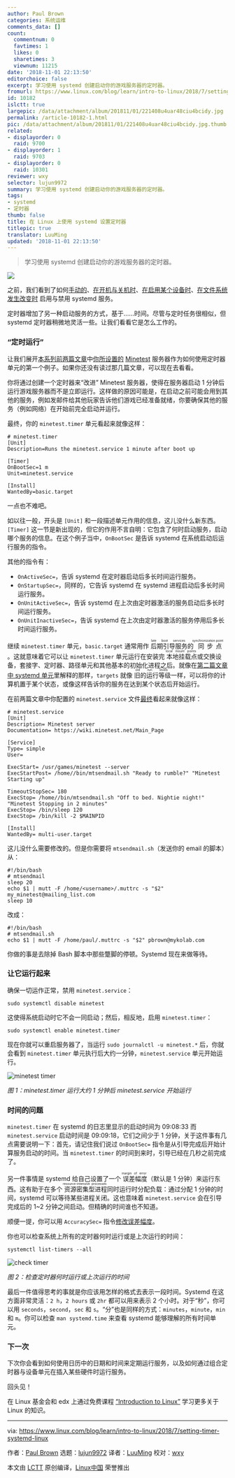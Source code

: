```yaml
---
author: Paul Brown
categories: 系统运维
comments_data: []
count:
  commentnum: 0
  favtimes: 1
  likes: 0
  sharetimes: 3
  viewnum: 11215
date: '2018-11-01 22:13:50'
editorchoice: false
excerpt: 学习使用 systemd 创建启动你的游戏服务器的定时器。
fromurl: https://www.linux.com/blog/learn/intro-to-linux/2018/7/setting-timer-systemd-linux
id: 10182
islctt: true
largepic: /data/attachment/album/201811/01/221408u4uar48ciu4bcidy.jpg
permalink: /article-10182-1.html
pic: /data/attachment/album/201811/01/221408u4uar48ciu4bcidy.jpg.thumb.jpg
related:
- displayorder: 0
  raid: 9700
- displayorder: 1
  raid: 9703
- displayorder: 0
  raid: 10301
reviewer: wxy
selector: lujun9972
summary: 学习使用 systemd 创建启动你的游戏服务器的定时器。
tags:
- systemd
- 定时器
thumb: false
title: 在 Linux 上使用 systemd 设置定时器
titlepic: true
translator: LuuMing
updated: '2018-11-01 22:13:50'
---
```



> 
> 学习使用 systemd 创建启动你的游戏服务器的定时器。
> 
> 
> 


![](/data/attachment/album/201811/01/221408u4uar48ciu4bcidy.jpg)


之前，我们看到了如何[手动的](/article-9700-1.html)、[在开机与关机时](/article-9703-1.html)、[在启用某个设备时](https://www.linux.com/blog/intro-to-linux/2018/6/systemd-services-reacting-change)、[在文件系统发生改变时](https://www.linux.com/blog/learn/intro-to-linux/2018/6/systemd-services-monitoring-files-and-directories) 启用与禁用 systemd 服务。


定时器增加了另一种启动服务的方式，基于……时间。尽管与定时任务很相似，但 systemd 定时器稍微地灵活一些。让我们看看它是怎么工作的。


### “定时运行”


让我们展开[本系列前两篇文章](/article-9703-1.html)中[你所设置的](/article-9700-1.html) [Minetest](https://www.minetest.net/) 服务器作为如何使用定时器单元的第一个例子。如果你还没有读过那几篇文章，可以现在去看看。


你将通过创建一个定时器来“改进” Minetest 服务器，使得在服务器启动 1 分钟后运行游戏服务器而不是立即运行。这样做的原因可能是，在启动之前可能会用到其他的服务，例如发邮件给其他玩家告诉他们游戏已经准备就绪，你要确保其他的服务（例如网络）在开始前完全启动并运行。


最终，你的 `minetest.timer` 单元看起来就像这样：



```
# minetest.timer
[Unit]
Description=Runs the minetest.service 1 minute after boot up

[Timer]
OnBootSec=1 m
Unit=minetest.service

[Install]
WantedBy=basic.target
```

一点也不难吧。


如以往一般，开头是 `[Unit]` 和一段描述单元作用的信息，这儿没什么新东西。`[Timer]` 这一节是新出现的，但它的作用不言自明：它包含了何时启动服务，启动哪个服务的信息。在这个例子当中，`OnBootSec` 是告诉 systemd 在系统启动后运行服务的指令。


其他的指令有：


* `OnActiveSec=`，告诉 systemd 在定时器启动后多长时间运行服务。
* `OnStartupSec=`，同样的，它告诉 systemd 在 systemd 进程启动后多长时间运行服务。
* `OnUnitActiveSec=`，告诉 systemd 在上次由定时器激活的服务启动后多长时间运行服务。
* `OnUnitInactiveSec=`，告诉 systemd 在上次由定时器激活的服务停用后多长时间运行服务。


继续 `minetest.timer` 单元，`basic.target` 通常用作<ruby> 后期引导服务 <rt>  late boot services </rt></ruby>的<ruby> 同步点 <rt>  synchronization point </rt></ruby>。这就意味着它可以让 `minetest.timer` 单元运行在安装完<ruby> 本地挂载点 <rt>  local mount points </rt></ruby>或交换设备，套接字、定时器、路径单元和其他基本的初始化进程之后。就像在[第二篇文章中 systemd 单元](/article-9703-1.html)里解释的那样，`targets` 就像<ruby> 旧的运行等级 <rt>  old run levels </rt></ruby>一样，可以将你的计算机置于某个状态，或像这样告诉你的服务在达到某个状态后开始运行。


在前两篇文章中你配置的 `minetest.service` 文件[最终](/article-9703-1.html)看起来就像这样：



```
# minetest.service
[Unit]
Description= Minetest server
Documentation= https://wiki.minetest.net/Main_Page

[Service]
Type= simple
User=

ExecStart= /usr/games/minetest --server
ExecStartPost= /home//bin/mtsendmail.sh "Ready to rumble?" "Minetest Starting up"

TimeoutStopSec= 180
ExecStop= /home//bin/mtsendmail.sh "Off to bed. Nightie night!" "Minetest Stopping in 2 minutes"
ExecStop= /bin/sleep 120
ExecStop= /bin/kill -2 $MAINPID

[Install]
WantedBy= multi-user.target
```

这儿没什么需要修改的。但是你需要将 `mtsendmail.sh`（发送你的 email 的脚本）从：



```
#!/bin/bash
# mtsendmail
sleep 20
echo $1 | mutt -F /home/<username>/.muttrc -s "$2" my_minetest@mailing_list.com
sleep 10
```

改成：



```
#!/bin/bash
# mtsendmail.sh
echo $1 | mutt -F /home/paul/.muttrc -s "$2" pbrown@mykolab.com
```

你做的事是去除掉 Bash 脚本中那些蹩脚的停顿。Systemd 现在来做等待。


### 让它运行起来


确保一切运作正常，禁用 `minetest.service`：



```
sudo systemctl disable minetest
```

这使得系统启动时它不会一同启动；然后，相反地，启用 `minetest.timer`：



```
sudo systemctl enable minetest.timer
```

现在你就可以重启服务器了，当运行 `sudo journalctl -u minetest.*` 后，你就会看到 `minetest.timer` 单元执行后大约一分钟，`minetest.service` 单元开始运行。


![minetest timer](/data/attachment/album/201811/01/221418yyzjjv5060jv0a5e.png "minetest timer")


*图 1：minetest.timer 运行大约 1 分钟后 minetest.service 开始运行*


### 时间的问题


`minetest.timer` 在 systemd 的日志里显示的启动时间为 09:08:33 而 `minetest.service` 启动时间是 09:09:18，它们之间少于 1 分钟，关于这件事有几点需要说明一下：首先，请记住我们说过 `OnBootSec=` 指令是从引导完成后开始计算服务启动的时间。当 `minetest.timer` 的时间到来时，引导已经在几秒之前完成了。


另一件事情是 systemd 给自己设置了一个<ruby> 误差幅度 <rt>  margin of error </rt></ruby>（默认是 1 分钟）来运行东西。这有助于在多个<ruby> 资源密集型进程 <rt>  resource-intensive processes </rt></ruby>同时运行时分配负载：通过分配 1 分钟的时间，systemd 可以等待某些进程关闭。这也意味着 `minetest.service` 会在引导完成后的 1~2 分钟之间启动。但精确的时间谁也不知道。


顺便一提，你可以用 `AccuracySec=` 指令[修改误差幅度](https://www.freedesktop.org/software/systemd/man/systemd.timer.html#AccuracySec=)。


你也可以检查系统上所有的定时器何时运行或是上次运行的时间：



```
systemctl list-timers --all
```

![check timer](/data/attachment/album/201811/01/221426vizdi0z11zjr42mu.png "check timer")


*图 2：检查定时器何时运行或上次运行的时间*


最后一件值得思考的事就是你应该用怎样的格式去表示一段时间。Systemd 在这方面非常灵活：`2 h`，`2 hours` 或 `2hr` 都可以用来表示 2 个小时。对于“秒”，你可以用 `seconds`，`second`，`sec` 和 `s`。“分”也是同样的方式：`minutes`，`minute`，`min` 和 `m`。你可以检查 `man systemd.time` 来查看 systemd 能够理解的所有时间单元。


### 下一次


下次你会看到如何使用日历中的日期和时间来定期运行服务，以及如何通过组合定时器与设备单元在插入某些硬件时运行服务。


回头见！


在 Linux 基金会和 edx 上通过免费课程 [“Introduction to Linux”](https://training.linuxfoundation.org/linux-courses/system-administration-training/introduction-to-linux) 学习更多关于 Linux 的知识。




---


via: <https://www.linux.com/blog/learn/intro-to-linux/2018/7/setting-timer-systemd-linux>


作者：[Paul Brown](https://www.linux.com/users/bro66) 选题：[lujun9972](https://github.com/lujun9972) 译者：[LuuMing](https://github.com/LuuMing) 校对：[wxy](https://github.com/wxy)


本文由 [LCTT](https://github.com/LCTT/TranslateProject) 原创编译，[Linux中国](https://linux.cn/) 荣誉推出